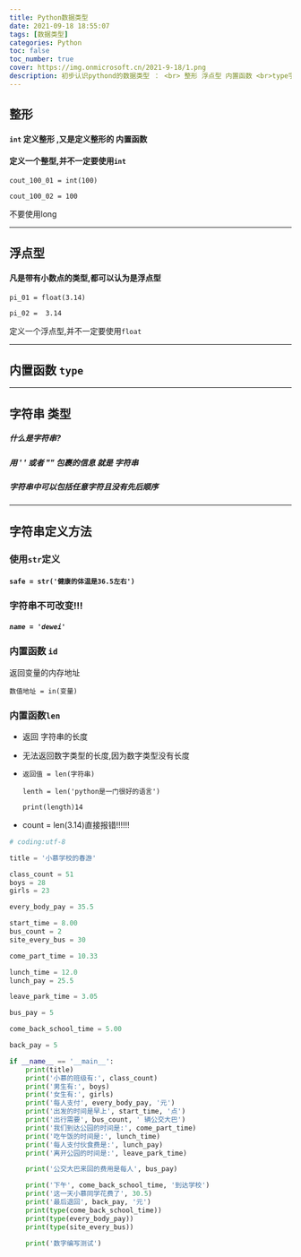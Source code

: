 ```yaml
---
title: Python数据类型
date: 2021-09-18 18:55:07
tags: [数据类型]
categories: Python
toc: false
toc_number: true
cover: https://img.onmicrosoft.cn/2021-9-18/1.png
description: 初步认识pythond的数据类型 ： <br> 整形 浮点型 内置函数 <br>type字符串类型 内置函数id 内置函数len
---
```


## 整形

#### `int` 定义整形 ,又是定义整形的 内置函数

#### 定义一个整型,并不一定要使用`int`

`cout_100_01 = int(100)`

`cout_100_02 = 100`

不要使用long

-------------------

## 浮点型

#### 凡是带有小数点的类型,都可以认为是浮点型

`pi_01 = float(3.14)`

`pi_02 =  3.14`

定义一个浮点型,并不一定要使用`float`

--------------------

## 内置函数 `type`

---------------------

## 字符串 类型

##### 什么是字符串?

##### 用 '  ' 或者 "" 包裹的信息 就是 字符串

##### 字符串中可以包括任意字符且没有先后顺序

------------------------

## 字符串定义方法

### 使用`str`定义

#### `safe = str('健康的体温是36.5左右')`



### 字符串不可改变!!!

##### `name = 'dewei'`



### 内置函数 `id`

返回变量的内存地址

`数值地址 = in(变量)`



### 内置函数`len`

- 返回 字符串的长度

- 无法返回数字类型的长度,因为数字类型没有长度

- `返回值 = len(字符串)`

  `lenth = len('python是一门很好的语言')`

  `print(length)14`

- count = len(3.14)直接报错!!!!!!



```python
# coding:utf-8

title = '小慕学校的春游'

class_count = 51
boys = 28
girls = 23

every_body_pay = 35.5

start_time = 8.00
bus_count = 2
site_every_bus = 30

come_part_time = 10.33

lunch_time = 12.0
lunch_pay = 25.5

leave_park_time = 3.05

bus_pay = 5

come_back_school_time = 5.00

back_pay = 5

if __name__ == '__main__':
    print(title)
    print('小慕的班级有:', class_count)
    print('男生有:', boys)
    print('女生有:', girls)
    print('每人支付', every_body_pay, '元')
    print('出发的时间是早上', start_time, '点')
    print('出行需要', bus_count, ' 辆公交大巴')
    print('我们到达公园的时间是:', come_part_time)
    print('吃午饭的时间是:', lunch_time)
    print('每人支付伙食费是:', lunch_pay)
    print('离开公园的时间是:', leave_park_time)

    print('公交大巴来回的费用是每人', bus_pay)

    print('下午', come_back_school_time, '到达学校')
    print('这一天小慕同学花费了', 30.5)
    print('最后退回', back_pay, '元')
    print(type(come_back_school_time))
    print(type(every_body_pay))
    print(type(site_every_bus))

    print('数字编写测试')

```

